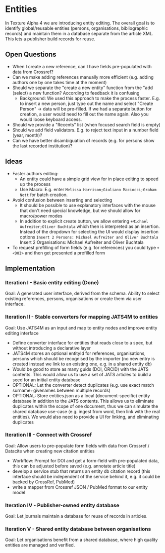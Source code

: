 # Entities

In Texture Alpha 4 we are introducing entity editing. The overall goal is to identify global/reusable entities (persons, organisations, bibliographic records) and maintain them in a database separate from the article XML. This lets a publisher build records for reuse.

## Open Questions

- When I create a new reference, can I have fields pre-populated with data from Crossref?
- Can we make adding references manually more efficient (e.g. adding authors one by one takes time at the moment)
- Should we separate the "create a new entity" function from the "add (select) a new function? According to feedback it is confusing
  - Background: We used this approach to make the process faster.  E.g. to insert a new person, just type out the name and select "Create Person" -> data will be pre-filled. If we had a separate button for creation, a user would need to fill out the name again. Also you would loose keyboard access.
- Should we provide a "Recents" list (when focused search field is empty)
- Should we add field validators. E.g. to reject text input in a number field (year, month)?
- Can we have better disambiguation of records (e.g. for persons show the last recorded institution)?

## Ideas

- Faster authors editing:
  - An entity could have a simple grid view for in place editing to speed up the process
  - Use Macro: E.g. enter `Melissa Harrison;Giuliano Maciocci;Graham Nott` for batch creation.
- Avoid confusion between inserting and selecting
  - It should be possible to use explanatory interfaces with the mouse that don't need special knowledge, but we should allow for macro/power modes
  - In addition to explicit create button, we allow entering `+Michael Aufreiter;Oliver Buchtala` which then is interpreted as an insertion. Instead of the dropdown for selecting the UI would display insertion options `Insert 2 Persons: Michael Aufreiter and Oliver Buchtala`
  Insert 2 Organisations: Michael Aufreiter and Oliver Buchtala
- To request prefilling of form fields (e.g. for references) you could type `+<DOI>` and then get presented a prefilled form


## Implementation

### Iteration I - Basic entity editing (Done)

Goal: A generated user interface, derived from the schema. Ability to select existing references, persons, organisations or create them via user interface.

### Iteration II - Stable converters for mapping JATS4M to entities

Goal: Use JATS4M as an input and map to entity nodes and improve entity editing interface

- Define converter interface for entities that reads close to a spec, but without introducing a declarative layer
- JATS4M stores an optional entityId for references, organisations, persons which should be recognised by the importer (no new entry is created instead we link to an existing one, e.g. in a shared entity db)
- Would be good to store as many guids (DOI, ORCID) with the JATS contents. This would allow us to use a set of JATS articles to build a seed for an initial entity database
- OPTIONAL: Let the converter detect duplicates (e.g. use exact match surname+givenames between multiple records)
- OPTIONAL: Store entities.json as a local (document-specific) entity database in addition to the JATS contents. This allows us to eliminate duplicates within the scope of one document, thus we can simulate the shared database use-case (e.g. ingest from word, then link with the real entities). We would also need to provide a UI for linking, and eliminating duplicates

### Iteration III - Connect with Crossref

Goal: Allow users to pre-populate form fields with data from Crossref / Datacite when creating new citation entities

- Workflow: Prompt for DOI and get a form-field with pre-populated data, this can be adjusted before saved (e.g. annotate article title)
- develop a service stub that returns an entity db citation record (this interface should be independent of the service behind it, e.g. it could be backed by CrossRef, PubMed)
- write a mapper from Crossref JSON / PubMed format to our entity model

### Iteration IV - Publisher-owned entity database

Goal: Let journals maintain a database for reuse of records in articles.

### Iteration V - Shared entity database between organisations

Goal: Let organisations benefit from a shared database, where high quality entities are managed and verified.
